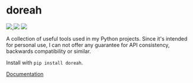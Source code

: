 # doreah

[![](https://img.shields.io/pypi/v/doreah?style=for-the-badge)
![](https://img.shields.io/pypi/dm/doreah?style=for-the-badge)](https://pypi.org/project/doreah/)
[![](https://img.shields.io/pypi/l/doreah?style=for-the-badge)](https://github.com/krateng/doreah/blob/master/LICENSE)

A collection of useful tools used in my Python projects. Since it's intended for personal use, I can not offer any guarantee for API consistency, backwards compatibility or similar.

Install with `pip install doreah`.


[Documentation](https://doreah.readthedocs.io)
